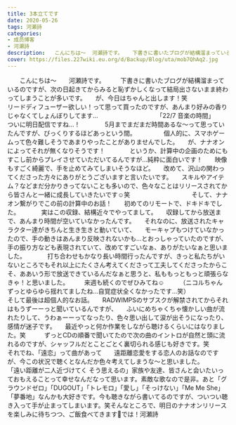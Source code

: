 ```yaml
---
title: 3本立てです
date: 2020-05-26
tags: 河瀬詩
categories: 
- 成员博客
- 河瀬詩
description:   こんにちは〜  河瀬詩です。   下書きに書いたブログが結構溜まっているのですが、次の日起きてからみると恥ずかしくなって結局出さないまま終わってしまうことが多いです。  が、今日はちゃんと出し...
cover: https://files.227wiki.eu.org/d/Backup/Blog/uta/mob7QhAq2.jpg 
---
```


　　こんにちは〜　　河瀬詩です。　　　下書きに書いたブログが結構溜まっているのですが、次の日起きてからみると恥ずかしくなって結局出さないまま終わってしまうことが多いです。　　が、今日はちゃんと出します！笑　　　　　　リードディフューザー欲しい！って思って買ったのですが、あんまり好みの香りじゃなくてしょんぼりしてます…　　　　　　　　　　「22/7 音楽の時間」　　ついに明日配信ですね…！　　　　5月までまだまだ時間あるな〜って思っていたんですが、びっくりするほどあっという間。　　　　　個人的に、スマホゲームって色々難しそうであまりやったことがありませんでした。　　が、ナナオンによってそれが無くなりそうです！　　　　というか、計算中の企画のためにもすこし前からプレイさせていただいてるんですが…純粋に面白いです！　　映像もすごく綺麗で、手を止めてみてしまいそうなほど。　　改めて、沢山の関わってくださった方々にありがとうございますと言いたいです。　　スキルやアイテム？などまだ分かりきってないことも多いので、色々なことはリリースされてから皆さんと一緒に成長していきたいです☺︎笑　　　　　　　　　　そして、ナナオン繋がりでこの前の計算中のお話！　　初めてのリモートで、ドキドキでした。　　　　実はこの収録、結構近々でやってまして。　　収録してから放送まで、あんまり時間が空いていなかったんです。　　それなのに、放送されたキャラクター達がきちんと生き生きと動いていて、　　モーキャプもつけていなかったので、手の動きはあんまり反映されないかも…とおっしゃっていたのですが、手の振り方なども表現されていて、改めてすごいなぁ、ありがたいなぁと思いました。　　　　打ち合わせもかなり長い時間行ったんですが、きっと私たちがいないところでもそれ以上にたくさん考えてくださって工夫してくださったからこそ、ああいう形で放送できているんだなぁと思うと、私ももっともっと頑張らなきゃ！と思いました。　　　来週も続くのでぜひみてね☺️　　　（ニコルちゃんずっとゆらゆら揺れてましたね…自覚症状全くなかったです…笑）　　　　　　　　　　　　そして最後は超個人的なお話。　　RADWIMPSのサブスクが解禁されてからそれはもうずーーっと聞いているんですが、　　ふいにめちゃくちゃ懐かしい曲が流れたりして、うわぁーーってなったり、色々思い出して涙が出そうになったり、感情が迷子です。　　最近やっと何か作業をしながら聴けるくらいにはなりました。笑　　　ずっとCDの順番で聞いてたので次の曲のイントロが自然と頭に流れるのですが、シャッフルだとことごとく裏切られる感じも好きです。笑　　　　　それでね、「遠恋」って曲があって　　遠距離恋愛をする恋人のお話なのですが、今この状況で聴くとなんだか色々考えてしまうな〜と思いました。　　　　「遠い距離が二人近づけてく そう思えるの」家族や友達、皆さんと会いたいっておもえることって幸せなんだなって思います。素敵な歌なので是非。あと「グラウンドゼロ」「DUGOUT」「トレモロ」「愛し」「そっけない」「Me Me She」「夢番地」なんかも大好きです。今も聴きながら書いてるのですが、ついつい聴き入って手が止まってしまいます。笑そんなところで、明日のナナオンリリースを楽しみに待ちつつ、ご飯食べてきます🍚では！河瀬詩　　　　　　　　


